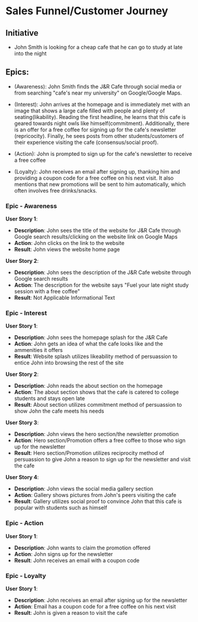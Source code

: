 # Sales Funnel/Customer Journey

## Initiative
- John Smith is looking for a cheap cafe that he can go to study at late into the night

## Epics:
- (Awareness): John Smith finds the J&R Cafe through social media or from searching "cafe's near my university" on Google/Google Maps.

- (Interest):  John arrives at the homepage and is immediately met with an image that shows a large cafe filled with people and plenty of seating(likability). Reading the first headline, he learns that this cafe is geared towards night owls like himself(commitment). Additionally, there is an offer for a free coffee for signing up for the cafe's newsletter (repricocity). Finally, he sees posts from other students/customers of their experience visiting the cafe (consensus/social proof).

- (Action): John is prompted to sign up for the cafe's newsletter to receive a free coffee

- (Loyalty): John receives an email after signing up, thanking him and providing a coupon code for a free coffee on his next visit. It also mentions that new promotions will be sent to him automatically, which often involves free drinks/snacks.

### Epic - Awareness
**User Story 1**: 
- **Description**: John sees the title of the website for J&R Cafe through Google search results/clicking on the website link on Google Maps
- **Action**: John clicks on the link to the website
- **Result**: John views the website home page

**User Story 2**:
- **Description**: John sees the description of the J&R Cafe website through Google search results
- **Action**: The description for the website says "Fuel your late night study session with a free coffee"
- **Result**: Not Applicable Informational Text

### Epic - Interest
**User Story 1**: 
- **Description**: John sees the homepage splash for the J&R Cafe
- **Action**: John gets an idea of what the cafe looks like and the ammenities it offers
- **Result**: Website splash utilizes likeability method of persuassion to entice John into browsing the rest of the site

**User Story 2**:
- **Description**: John reads the about section on the homepage
- **Action**: The about section shows that the cafe is catered to college students and stays open late
- **Result**:  About section utilizes commitment method of persuassion to show John the cafe meets his needs

**User Story 3**:
- **Description**: John views the hero section/the newsletter promotion 
- **Action**: Hero section/Promotion offers a free coffee to those who sign up for the newsletter
- **Result**: Hero section/Promotion utilizes reciprocity method of persuassion to give John a reason to sign up for the newsletter and visit the cafe

**User Story 4**:
- **Description**: John views the social media gallery section  
- **Action**: Gallery shows pictures from John's peers visiting the cafe
- **Result**: Gallery utilizes social proof to convince John that this cafe is popular with students such as himself

### Epic - Action
**User Story 1**:
- **Description**: John wants to claim the promotion offered 
- **Action**: John signs up for the newsletter
- **Result**: John receives an email with a coupon code

### Epic - Loyalty
**User Story 1**:
- **Description**: John receives an email after signing up for the newsletter  
- **Action**: Email has a coupon code for a free coffee on his next visit
- **Result**: John is given a reason to visit the cafe
